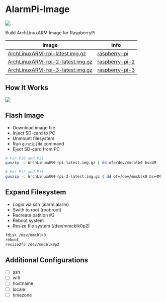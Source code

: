 AlarmPi-Image
=============
 
[![](https://travis-ci.org/EasyPi/alarmpi-image.svg)](https://travis-ci.org/EasyPi/alarmpi-image)

Build ArchLinuxARM Image for RaspberryPi

Image                                 | Info
------------------------------------- | -------------------
[ArchLinuxARM-rpi-latest.img.gz][1]   | [raspberry-pi][4]
[ArchLinuxARM-rpi-2-latest.img.gz][2] | [raspberry-pi-2][5]
[ArchLinuxARM-rpi-3-latest.img.gz][3] | [raspberry-pi-3][6]

## How It Works

![](http://blog.hypriot.com/images/making-of-hypriotos/hypriotos-release.png)

## Flash Image

- Download image file
- Inject SD-card to PC
- Unmount filesystem
- Run `gunzip|dd` command
- Eject SD-card from PC

```bash
# For Pi0 and Pi1
gunzip -c ArchLinuxARM-rpi-latest.img.gz | dd of=/dev/mmcblk0 bs=4M

# For Pi2 and Pi3
gunzip -c ArchLinuxARM-rpi-2-latest.img.gz | dd of=/dev/mmcblk0 bs=4M
```

## Expand Filesystem

- Login via ssh (alarm:alarm)
- Swith to root (root:root)
- Recreate patition #2
- Reboot system
- Resize file system (/dev/mmcblk0p2)

```bash
fdisk /dev/mmcblk0
reboot
resize2fs /dev/mmcblk0p2
```

## Additional Configurations

- [ ] ssh
- [ ] wifi
- [ ] hostname
- [ ] locale
- [ ] timezone

[1]: https://github.com/EasyPi/alarmpi-image/releases/download/2017.01.01/ArchLinuxARM-rpi-latest.img.gz
[2]: https://github.com/EasyPi/alarmpi-image/releases/download/2017.01.01/ArchLinuxARM-rpi-2-latest.img.gz
[3]: https://github.com/EasyPi/alarmpi-image/releases/download/2017.01.01/ArchLinuxARM-rpi-3-latest.img.gz
[4]: http://archlinuxarm.org/platforms/armv6/raspberry-pi
[5]: http://archlinuxarm.org/platforms/armv7/broadcom/raspberry-pi-2
[6]: http://archlinuxarm.org/platforms/armv7/broadcom/raspberry-pi-3
